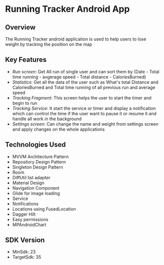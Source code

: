 # Running Tracker Android App

## Overview

The Running Tracker android application is used to help users to lose weight by tracking the position on the map 

## Key Features

- *Run screen*: Get All run of single user and can sort them by (Date - Total time running - avgerage speed - Total distance - CaloriesBurned)
- *Statistics*: Get all the data of the user such as What's total Distance and CaloriesBurned and Total time running of all previous run and average speed
- *Tracking Fragment*: This screen helps the user to start the timer and begin to run
- *Tracking Service*: It start the service or timer and display a notification which can control the time if the user want to pause it or resume it and handle all work in the background
- *Settings screen*: Can change the name and weight from settings screen and apply changes on the whole applications

## Technologies Used

- MVVM Architecture Pattern
- Repository Design Pattern
- Singleton Design Pattern
- Room
- DiffUtil list adapter
- Material Design
- Navigation Component
- Glide for image loading
- Service
- Notifications
- Locations using FusedLocation
- Dagger Hilt
- Easy permissions
- MPAndroidChart


## SDK Version
- MinSdk: 23
- TargetSdk: 35
